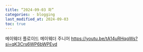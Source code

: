 ```yaml
---
title: “2024-09-03 화”
categories: - blogging
last_modified_at: 2024-09-03
toc: true
---
```

메이웨더
플로이드 메이웨더 주니어
https://youtu.be/tA14uRHqqWs?si=qK3Crs6WP6bWPEvd